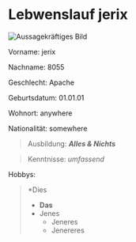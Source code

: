 # Lebwenslauf jerix

![Aussagekräftiges Bild](https://www.google.com/imgres?imgurl=https%3A%2F%2Fwww.mediterranebaustoffe.de%2Fimages%2Fproduct_images%2Fpopup_images%2F195_4.jpg&imgrefurl=https%3A%2F%2Fwww.mediterranebaustoffe.de%2FMusterkauf%2FMauer-%2FDachbedeckungen%2FTeja-Curva-aus-Spanien%2FMuster-Teja-Curva-Mistral-40cm-ein-aussagekraeftiges-Bild-der-Optik-erhalten-Sie-bei-Bestellung-von-3-Musterziegeln%3A%3A195.html&docid=nHHVkoTSHVzRbM&tbnid=IPxkuC9HREsuSM%3A&vet=10ahUKEwjN2LfRtevhAhWOxIUKHXVOCHwQMwhPKBAwEA..i&w=640&h=399&client=firefox-b-d&bih=776&biw=1368&q=Aussagekr%C3%A4ftiges%20Bild&ved=0ahUKEwjN2LfRtevhAhWOxIUKHXVOCHwQMwhPKBAwEA&iact=mrc&uact=8 "Aussagekräftiger Bildtitel")

Vorname: jerix

Nachname: 8055

Geschlecht: Apache

Geburtsdatum: 01.01.01

Wohnort: anywhere

Nationalität: somewhere


>Ausbildung: ***Alles & Nichts***

>Kenntnisse: *umfassend*

Hobbys: 
>*Dies
>* **Das**
>* Jenes
>    * Jeneres
>    * Jenereres

